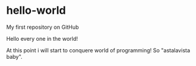 # hello-world
My first repository on GitHub

Hello every one in the world!

At this point i will start to conquere world of programming!
So "astalavista baby".
